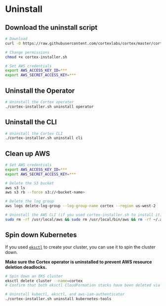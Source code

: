 # Uninstall

## Download the uninstall script

<!-- CORTEX_VERSION_MINOR -->

```bash
# Download
curl -O https://raw.githubusercontent.com/cortexlabs/cortex/master/cortex-installer.sh

# Change permissions
chmod +x cortex-installer.sh

# Set AWS credentials
export AWS_ACCESS_KEY_ID=***
export AWS_SECRET_ACCESS_KEY=***
```

## Uninstall the Operator

```bash
# Uninstall the Cortex operator
./cortex-installer.sh uninstall operator
```

## Uninstall the CLI

```bash
# Uninstall the Cortex CLI
./cortex-installer.sh uninstall cli
```

## Clean up AWS

```bash
# Set AWS credentials
export AWS_ACCESS_KEY_ID=***
export AWS_SECRET_ACCESS_KEY=***

# Delete the S3 bucket
aws s3 ls
aws s3 rb --force s3://<bucket-name>

# Delete the log group
aws logs delete-log-group --log-group-name cortex --region us-west-2

# Uninstall the AWS CLI (if you used cortex-installer.sh to install it)
sudo rm -rf /usr/local/aws && sudo rm /usr/local/bin/aws && rm -rf ~/.aws
```

## Spin down Kubernetes

If you used [`eksctl`](https://eksctl.io) to create your cluster, you can use it to spin the cluster down.

**Make sure the Cortex operator is uninstalled to prevent AWS resource deletion deadlocks.**

```bash
# Spin down an EKS cluster
eksctl delete cluster --name=cortex
# Confirm that both eksctl CloudFormation stacks have been deleted via the AWS console

# Uninstall kubectl, eksctl, and aws-iam-authenticator
./cortex-installer.sh uninstall kubernetes-tools
```
